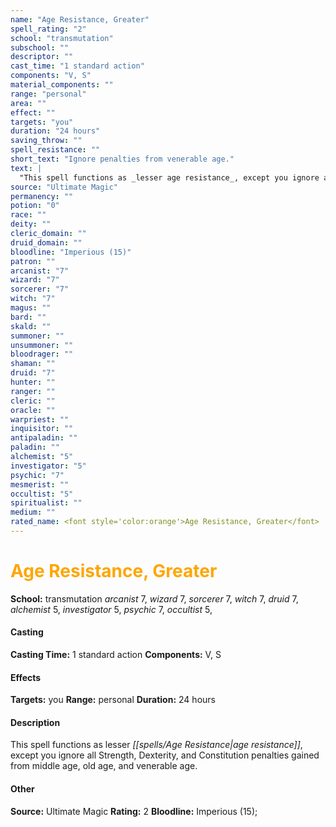 ```yaml
---
name: "Age Resistance, Greater"
spell_rating: "2"
school: "transmutation"
subschool: ""
descriptor: ""
cast_time: "1 standard action"
components: "V, S"
material_components: ""
range: "personal"
area: ""
effect: ""
targets: "you"
duration: "24 hours"
saving_throw: ""
spell_resistance: ""
short_text: "Ignore penalties from venerable age."
text: |
  "This spell functions as _lesser age resistance_, except you ignore all Strength, Dexterity, and Constitution penalties gained from middle age, old age, and venerable age."
source: "Ultimate Magic"
permanency: ""
potion: "0"
race: ""
deity: ""
cleric_domain: ""
druid_domain: ""
bloodline: "Imperious (15)"
patron: ""
arcanist: "7"
wizard: "7"
sorcerer: "7"
witch: "7"
magus: ""
bard: ""
skald: ""
summoner: ""
unsummoner: ""
bloodrager: ""
shaman: ""
druid: "7"
hunter: ""
ranger: ""
cleric: ""
oracle: ""
warpriest: ""
inquisitor: ""
antipaladin: ""
paladin: ""
alchemist: "5"
investigator: "5"
psychic: "7"
mesmerist: ""
occultist: "5"
spiritualist: ""
medium: ""
rated_name: <font style='color:orange'>Age Resistance, Greater</font>
---
```


# <font style='color:orange'>Age Resistance, Greater</font> 
**School:** transmutation 
_arcanist_ 7, _wizard_ 7, _sorcerer_ 7, _witch_ 7, _druid_ 7, _alchemist_ 5, _investigator_ 5, _psychic_ 7, _occultist_ 5, 
#### Casting
**Casting Time:** 1 standard action
 **Components:** V, S 
 #### Effects
**Targets:** you
**Range:** personal
**Duration:** 24 hours

 #### Description
This spell functions as lesser _[[spells/Age Resistance|age resistance]]_, except you ignore all Strength, Dexterity, and Constitution penalties gained from middle age, old age, and venerable age.

 #### Other
**Source:** Ultimate Magic
**Rating:** 2
**Bloodline:** Imperious (15); 